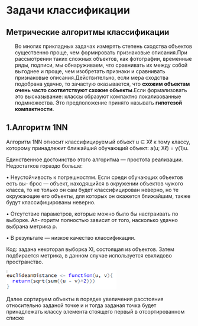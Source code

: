 <!DOCTYPE html>
<html>
<head>
  <meta charset="utf-8">
  <base href="https://github.com/PavlyukovVladimir/SMPR/blob/master/" ></base>
</head>
<body>
  
  # Задачи классификации
  
  
 
  
 ## Метрические алгоритмы классификации 
  
 
  
  <p><ol>
Во многих прикладных задачах измерять степень сходства объектов существенно проще, чем формировать признаковые описания.При рассмотрении таких сложных объектов, как фотографии, временные ряды, подписи, мы обнаруживаем, что сравнивать их между собой выгоднее и проще, чем изобретать признаки и сравнивать признаковые описания.Действительно, если мера сходства подобрана удачно, то зачастую оказывается, что <b>схожим объектам очень часто соответствуют схожие объекты</b>.Если формализовать это высказывание: классы образуют компактно локализованные подмножества. Это предположение принято называть <b>гипотезой компактности</b>.
  </ol></p>
  
  ## 1.Алгоритм 1NN
  
  <p>Алгоритм 1NN относит классифицируемый объект u ∈ Xℓ к тому классу, которому принадлежит ближайший обучающий объект:
a(u; Xℓ) = y(1)u.
  <p>Единственное достоинство этого алгоритма — простота реализации. Недостатков гораздо больше:</p>
<p>• Неустойчивость к погрешностям. Если среди обучающих объектов есть вы-
брос — объект, находящийся в окружении объектов чужого класса, то не только
он сам будет классифицирован неверно, но те окружающие его объекты, для
которых он окажется ближайшим, также будут классифицированы неверно.</p>
<p>• Отсутствие параметров, которые можно было бы настраивать по выборке. Ал-
горитм полностью зависит от того, насколько удачно выбрана метрика ρ.</p>
<p>• В результате — низкое качество классификации.</p>
</p>
 
 <p>Код: задана некоторая выборка Xl, состоящая из объектов. Затем подбирается метрика, в данном случае используется евклидово пространство.
  <p><img src="евклидово расстояние.png"></p>
  
  <p>Далее сортируем объекты в порядке увеличения расстояния  относительно заданой точке и и тогда заданая точка будет принадлежать классу элемента стоящего первый в отсортированном списке</p>
  
  
  
</body>
</html>
